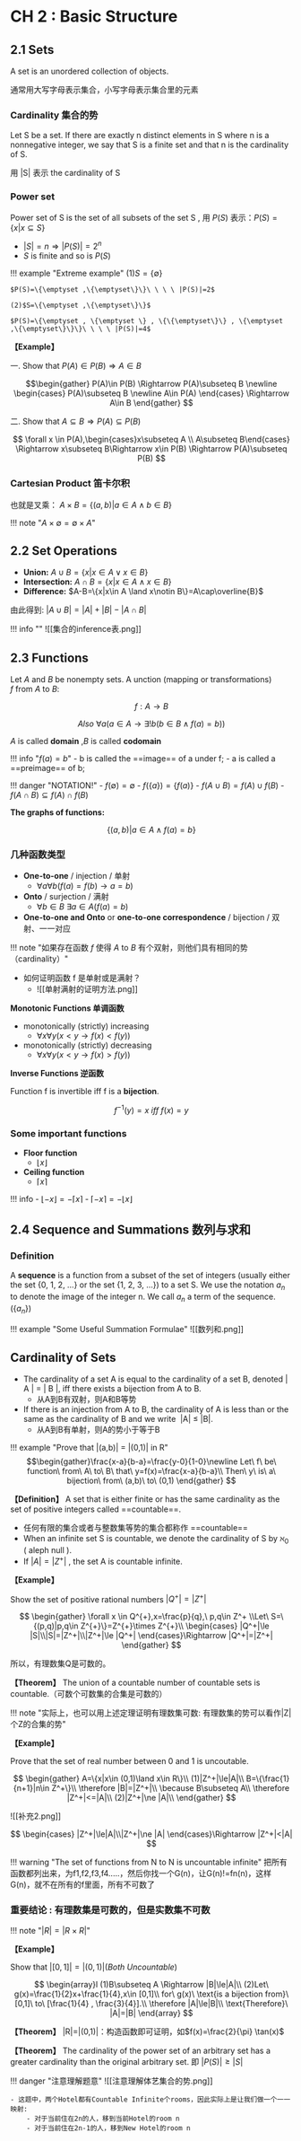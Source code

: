 
# CH 2 : Basic Structure

## 2.1 Sets

A set is an unordered collection of objects.

通常用大写字母表示集合，小写字母表示集合里的元素

### Cardinality 集合的势

Let S be a set. If there are exactly n distinct elements in S where n is a nonnegative integer, we say that S is a finite set and that n is the cardinality of S.

用 |S| 表示 the cardinality of S

### Power set

Power set of S is the set of all subsets of the set S , 用 $P(S)$ 表示：$P(S)=\{x|x\subseteq S\}$

- $|S|=n\Rightarrow |P(S)|=2^n$
- $S$ is finite and so is $P(S)$

!!! example "Extreme example"
	(1)$S=\{\emptyset\}$
	
    $P(S)=\{\emptyset ,\{\emptyset\}\}\ \ \ \ |P(S)|=2$ 
	
	(2)$S=\{\emptyset ,\{\emptyset\}\}$ 
	 
	$P(S)=\{\emptyset , \{\emptyset \} , \{\{\emptyset\}\} , \{\emptyset ,\{\emptyset\}\}\}\ \ \ \ |P(S)|=4$

**【Example】**

一. Show that $P(A)\in P(B) \Rightarrow A\in B$

$$\begin{gather}
P(A)\in P(B) \Rightarrow P(A)\subseteq B \newline \begin{cases} P(A)\subseteq B \newline A\in P(A) \end{cases} \Rightarrow A\in B \end{gather}
$$


二. Show that $A\subseteq B \Rightarrow P(A)\subseteq P(B)$

$$
\forall x \in P(A),\begin{cases}x\subseteq A \\ A\subseteq B\end{cases} \Rightarrow x\subseteq B\Rightarrow x\in P(B) \Rightarrow P(A)\subseteq P(B)
$$

### Cartesian Product 笛卡尔积

也就是叉乘：
$A\times B=\{(a,b)|a\in A\land b\in B\}$

!!! note "$A\times \emptyset =\emptyset \times A$"

## 2.2 Set Operations

- **Union:** $A\cup B=\{x|x\in A\lor x\in B\}$
- **Intersection:** $A\cap B=\{x|x\in A \land x\in B\}$
- **Difference:** $A-B=\{x|x\in A \land x\notin B\}=A\cap\overline{B}$

由此得到:
$|A\cup B|=|A|+|B|-|A\cap B|$


!!! info ""
	![[集合的inference表.png]]


## 2.3 Functions

Let $A$ and $B$ be nonempty sets. A unction (mapping or transformations) $f$ from $A$ to $B$:

$$
f:A\to B
$$

$$
Also\ \forall a(a\in A\to \exists !b(b\in B\land f(a)=b))
$$

$A$ is called **domain** ,$B$ is called **codomain**

!!! info "$f(a)=b$"
	- b is called the ==image== of a under f;
	- a is called a ==preimage== of b;

!!! danger "NOTATION!"
	- $f(\emptyset)=\emptyset$
	- $f(\{a\})=\{f(a)\}$
	- $f(A\cup B)=f(A)\cup f(B)$
	- $f(A\cap B)\subseteq f(A)\cap f(B)$

**The graphs of functions:**

$$\{(a,b)|a\in A \land f(a)=b\}$$

### 几种函数类型

- **One-to-one** / injection / 单射
	- $\forall a\forall b(f(a)=f(b)\to a=b)$
- **Onto** / surjection / 满射
	- $\forall b\in B\  \exists a \in A(f(a)=b)$
- **One-to-one and Onto** or **one-to-one correspondence** / bijection / 双射、一一对应

!!! note "如果存在函数 $f$ 使得 $A$ to $B$ 有个双射，则他们具有相同的势（cardinality）"

- 如何证明函数 f 是单射或是满射？
	- ![[单射满射的证明方法.png]]


**Monotonic Functions 单调函数**

- monotonically (strictly) increasing
	- $\forall x \forall y(x<y\to f(x)<f(y))$
- monotonically (strictly) decreasing
	- $\forall x \forall y(x<y\to f(x)>f(y))$

**Inverse Functions 逆函数**

Function f is invertible iff f is a **bijection**.

$$f^{-1}(y)=x\ iff\ f(x)=y$$

### Some important functions

- **Floor function**
	- $\lfloor x\rfloor$
- **Ceiling function**
	- $\lceil x\rceil$

!!! info
	- $\lfloor -x\rfloor =-\lceil x\rceil$
	- $\lceil -x\rceil=-\lfloor x\rfloor$


## 2.4 Sequence and Summations 数列与求和

### Definition

A **sequence** is a function from a subset of the set of integers (usually either the set {0, 1, 2, …} or the set {1, 2, 3, …}) to a set S. We use the notation $a_n$ to denote the image of the integer n. We call $a_n$ a term of the sequence. ($\{a_n\}$)

!!! example "Some Useful Summation Formulae"
	![[数列和.png]]

## Cardinality of Sets

- The cardinality of a set A is equal to the cardinality of a set B, denoted | A | = | B |, iff there exists a bijection from A to B.
	- 从A到B有双射，则A和B等势
- If there is an injection from A to B, the cardinality of A is less than or the same as the cardinality of B and we write  |A| ≤ |B|. 
	- 从A到B有单射，则A的势小于等于B

!!! example "Prove that |(a,b)| = |(0,1)| in R"
	$$\begin{gather}\frac{x-a}{b-a}=\frac{y-0}{1-0}\newline Let\ f\ be\ function\ from\ A\ to\ B\ that\ y=f(x)=\frac{x-a}{b-a}\\ Then\ y\ is\ a\ bijection\ from\ (a,b)\ to\ (0,1) \end{gather} $$

**【Definition】** A set that is either finite or has the same cardinality as the set of positive integers called ==countable==.

- 任何有限的集合或者与整数集等势的集合都称作 ==countable==
- When an infinite set S is countable, we denote the cardinality of S by $\aleph _0$ ( aleph null ).
- If $|A|=|Z^+|$ , the set A is countable infinite.

**【Example】**

Show the set of positive rational numbers $|Q^+|=|Z^+|$

$$
\begin{gather}
\forall x \in Q^{+},x=\frac{p}{q},\ p,q\in Z^+
\\Let\ S=\{(p,q)|p,q\in Z^{+}\}=Z^{+}\times Z^{+}\\
\begin{cases} |Q^+|\le |S|\\|S|=|Z^+|\\|Z^+|\le |Q^+|
\end{cases}\Rightarrow |Q^+|=|Z^+|
\end{gather}
$$

所以，有理数集Q是可数的。

**【Theorem】** The union of a countable number of countable sets is countable.（可数个可数集的合集是可数的）

!!! note "实际上，也可以用上述定理证明有理数集可数: 有理数集的势可以看作|Z|个Z的合集的势"


**【Example】**

Prove that the set of real number between 0 and 1 is uncoutable.

$$
\begin{gather}
A=\{x|x\in (0,1)\land x\in R\}\\
(1)|Z^+|\le|A|\\
B=\{\frac{1}{n+1}|n\in Z^+\}\\
\therefore |B|=|Z^+|\\
\because B\subseteq A\\
\therefore |Z^+|<=|A|\\
(2)|Z^+|\ne |A|\\
\end{gather}
$$


![[补充2.png]]

$$
\begin{cases} |Z^+|\le|A|\\|Z^+|\ne |A|
\end{cases}\Rightarrow |Z^+|<|A|
$$


!!! warning "The set of functions from N to N is uncountable infinite"
	把所有函数都列出来，为f1,f2,f3,f4.....，然后你找一个G(n)，让G(n)!=fn(n)，这样G(n)，就不在所有的f里面，所有不可数了


### 重要结论 : 有理数集是可数的，但是实数集不可数

!!! note "$|R| =|R\times R|$"

**【Example】**

Show that $|[0,1]|=|(0,1)|(Both\ Uncountable)$

$$
\begin{array}l
(1)B\subseteq A \Rightarrow |B|\le|A|\\
(2)Let\ g(x)=\frac{1}{2}x+\frac{1}{4},x\in [0,1]\\
for\ g(x)\ \text{is a bijection from}\ [0,1]\ to\ [\frac{1}{4} , \frac{3}{4}].\\
\therefore |A|\le|B|\\
\text{Therefore}\ |A|=|B|
\end{array}
$$


**【Theorem】** |R|=|(0,1)|：构造函数即可证明，如$f(x)=\frac{2}{\pi} \tan(x)$

**【Theorem】** The cardinality of the power set of an arbitrary set has a greater cardinality than the original arbitrary set. 即 $|P(S)|\ge |S|$

!!! danger "注意理解题意"
	![[注意理解体艺集合的势.png]]
	
	- 这题中，两个Hotel都有Countable Infinite个rooms，因此实际上是让我们做一个一一映射:
		- 对于当前住在2n的人，移到当前Hotel的room n
		- 对于当前住在2n-1的人，移到New Hotel的room n

